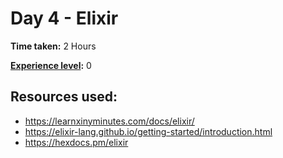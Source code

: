 # Day 4 - Elixir

**Time taken:** 2 Hours

**[Experience level](https://github.com/bo0tzz/Advent-of-Code-2017/blob/master/README.md#experience-levels):** 0

## Resources used:

* https://learnxinyminutes.com/docs/elixir/
* https://elixir-lang.github.io/getting-started/introduction.html
* https://hexdocs.pm/elixir
